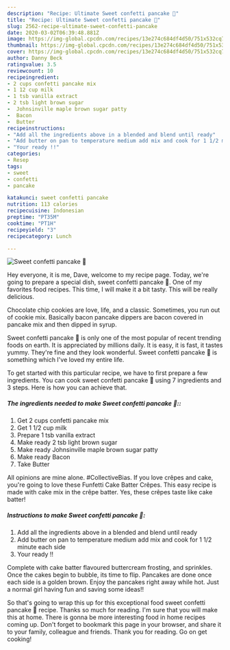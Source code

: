 ```yaml
---
description: "Recipe: Ultimate Sweet confetti pancake 🥞"
title: "Recipe: Ultimate Sweet confetti pancake 🥞"
slug: 2562-recipe-ultimate-sweet-confetti-pancake
date: 2020-03-02T06:39:48.881Z
image: https://img-global.cpcdn.com/recipes/13e274c684df4d50/751x532cq70/sweet-confetti-pancake-🥞-recipe-main-photo.jpg
thumbnail: https://img-global.cpcdn.com/recipes/13e274c684df4d50/751x532cq70/sweet-confetti-pancake-🥞-recipe-main-photo.jpg
cover: https://img-global.cpcdn.com/recipes/13e274c684df4d50/751x532cq70/sweet-confetti-pancake-🥞-recipe-main-photo.jpg
author: Danny Beck
ratingvalue: 3.5
reviewcount: 10
recipeingredient:
- 2 cups confetti pancake mix
- 1 12 cup milk
- 1 tsb vanilla extract
- 2 tsb light brown sugar
-  Johnsinville maple brown sugar patty
-  Bacon
-  Butter
recipeinstructions:
- "Add all the ingredients above in a blended and blend until ready"
- "Add butter on pan to temperature medium add mix and cook for 1 1/2 minute each side"
- "Your ready !!"
categories:
- Resep
tags:
- sweet
- confetti
- pancake

katakunci: sweet confetti pancake
nutrition: 113 calories
recipecuisine: Indonesian
preptime: "PT35M"
cooktime: "PT1H"
recipeyield: "3"
recipecategory: Lunch

---
```



![Sweet confetti pancake 🥞](https://img-global.cpcdn.com/recipes/13e274c684df4d50/751x532cq70/sweet-confetti-pancake-🥞-recipe-main-photo.jpg)

Hey everyone, it is me, Dave, welcome to my recipe page. Today, we're going to prepare a special dish, sweet confetti pancake 🥞. One of my favorites food recipes. This time, I will make it a bit tasty. This will be really delicious.

Chocolate chip cookies are love, life, and a classic. Sometimes, you run out of cookie mix. Basically bacon pancake dippers are bacon covered in pancake mix and then dipped in syrup.

Sweet confetti pancake 🥞 is only one of the most popular of recent trending foods on earth. It is appreciated by millions daily. It is easy, it is fast, it tastes yummy. They're fine and they look wonderful. Sweet confetti pancake 🥞 is something which I've loved my entire life.


To get started with this particular recipe, we have to first prepare a few ingredients. You can cook sweet confetti pancake 🥞 using 7 ingredients and 3 steps. Here is how you can achieve that.

##### The ingredients needed to make Sweet confetti pancake 🥞::

1. Get 2 cups confetti pancake mix
1. Get 1 1/2 cup milk
1. Prepare 1 tsb vanilla extract
1. Make ready 2 tsb light brown sugar
1. Make ready  Johnsinville maple brown sugar patty
1. Make ready  Bacon
1. Take  Butter


All opinions are mine alone. #CollectiveBias. If you love crêpes and cake, you&#39;re going to love these Funfetti Cake Batter Crêpes. This easy recipe is made with cake mix in the crêpe batter. Yes, these crêpes taste like cake batter! 

##### Instructions to make Sweet confetti pancake 🥞:

1. Add all the ingredients above in a blended and blend until ready
1. Add butter on pan to temperature medium add mix and cook for 1 1/2 minute each side
1. Your ready !!


Complete with cake batter flavoured buttercream frosting, and sprinkles. Once the cakes begin to bubble, its time to flip. Pancakes are done once each side is a golden brown. Enjoy the pancakes right away while hot. Just a normal girl having fun and saving some ideas!! 

So that's going to wrap this up for this exceptional food sweet confetti pancake 🥞 recipe. Thanks so much for reading. I'm sure that you will make this at home. There is gonna be more interesting food in home recipes coming up. Don't forget to bookmark this page in your browser, and share it to your family, colleague and friends. Thank you for reading. Go on get cooking!
